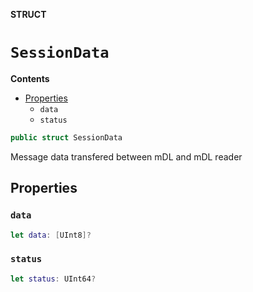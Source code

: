 **STRUCT**

# `SessionData`

**Contents**

- [Properties](#properties)
  - `data`
  - `status`

```swift
public struct SessionData
```

Message data transfered between mDL and mDL reader

## Properties
### `data`

```swift
let data: [UInt8]?
```

### `status`

```swift
let status: UInt64?
```
